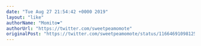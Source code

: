 ```yaml
---
date: "Tue Aug 27 21:54:42 +0000 2019"
layout: "like"
authorName: "Momito❤️"
authorUrl: "https://twitter.com/sweetpeamomote"
originalPost: "https://twitter.com/sweetpeamomote/status/1166469109812514818"
---
```


